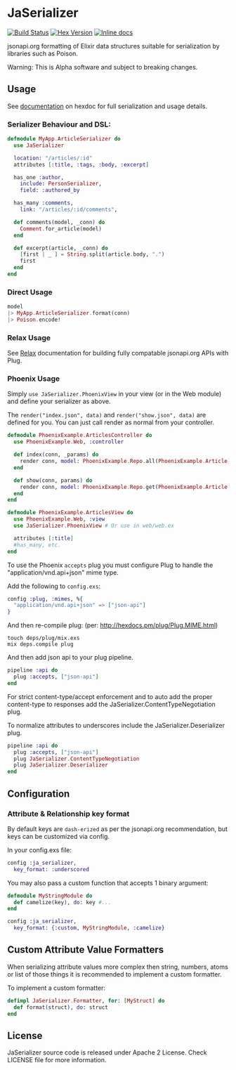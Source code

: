 JaSerializer
============

[![Build Status](https://travis-ci.org/AgilionApps/ja_serializer.svg?branch=master)](https://travis-ci.org/AgilionApps/ja_serializer)
[![Hex Version](https://img.shields.io/hexpm/v/ja_serializer.svg)](https://hex.pm/packages/ja_serializer)
[![Inline docs](http://inch-ci.org/github/AgilionApps/ja_serializer.svg)](http://inch-ci.org/github/AgilionApps/ja_serializer)

jsonapi.org formatting of Elixir data structures suitable for serialization by
libraries such as Poison.

Warning: This is Alpha software and subject to breaking changes.

## Usage

See [documentation](http://hexdocs.pm/ja_serializer/) on hexdoc for full
serialization and usage details.

### Serializer Behaviour and DSL:

```elixir
defmodule MyApp.ArticleSerializer do
  use JaSerializer

  location: "/articles/:id"
  attributes [:title, :tags, :body, :excerpt]

  has_one :author,
    include: PersonSerializer,
    field: :authored_by

  has_many :comments,
    link: "/articles/:id/comments",

  def comments(model, _conn) do
    Comment.for_article(model)
  end

  def excerpt(article, _conn) do
    [first | _ ] = String.split(article.body, ".")
    first
  end
end
```

### Direct Usage

```elixir
model
|> MyApp.ArticleSerializer.format(conn)
|> Poison.encode!
```

### Relax Usage

See [Relax](https://github.com/AgilionApps/relax) documentation for building
fully compatable jsonapi.org APIs with Plug.

### Phoenix Usage

Simply `use JaSerializer.PhoenixView` in your view (or in the Web module) and
define your serializer as above.

The `render("index.json", data)` and `render("show.json", data)` are defined
for you. You can just call render as normal from your controller.

```elixir
defmodule PhoenixExample.ArticlesController do
  use PhoenixExample.Web, :controller

  def index(conn, _params) do
    render conn, model: PhoenixExample.Repo.all(PhoenixExample.Article)
  end

  def show(conn, params) do
    render conn, model: PhoenixExample.Repo.get(PhoenixExample.Article, params[:id])
  end
end

defmodule PhoenixExample.ArticlesView do
  use PhoenixExample.Web, :view
  use JaSerializer.PhoenixView # Or use in web/web.ex

  attributes [:title]
  #has_many, etc.
end
```

To use the Phoenix `accepts` plug you must configure Plug to handle the
"application/vnd.api+json" mime type.

Add the following to `config.exs`:

```elixir
config :plug, :mimes, %{
  "application/vnd.api+json" => ["json-api"]
}
```

And then re-compile plug: (per: http://hexdocs.pm/plug/Plug.MIME.html)

```shell
touch deps/plug/mix.exs
mix deps.compile plug
```

And then add json api to your plug pipeline.

```elixir
pipeline :api do
  plug :accepts, ["json-api"]
end
```

For strict content-type/accept enforcement and to auto add the proper
content-type to responses add the JaSerializer.ContentTypeNegotiation plug.

To normalize attributes to underscores include the JaSerializer.Deserializer
plug.

```elixir
pipeline :api do
  plug :accepts, ["json-api"]
  plug JaSerializer.ContentTypeNegotiation
  plug JaSerializer.Deserializer
end
```

## Configuration

### Attribute & Relationship key format

By default keys are `dash-erized` as per the jsonapi.org recommendation, but
keys can be customized via config.

In your config.exs file:

```elixir
config :ja_serializer,
  key_format: :underscored
```

You may also pass a custom function that accepts 1 binary argument:

```elixir
defmodule MyStringModule do
  def camelize(key), do: key #...
end

config :ja_serializer,
  key_format: {:custom, MyStringModule, :camelize}
```

## Custom Attribute Value Formatters

When serializing attribute values more complex then string, numbers, atoms or
list of those things it is recommended to implement a custom formatter.

To implement a custom formatter:

```elixir
defimpl JaSerializer.Formatter, for: [MyStruct] do
  def format(struct), do: struct
end
```

## License

JaSerializer source code is released under Apache 2 License. Check LICENSE 
file for more information.

